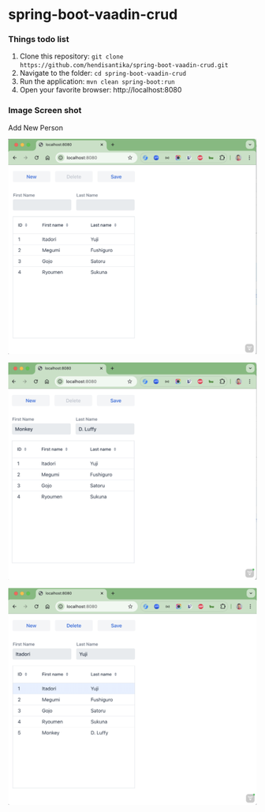 # spring-boot-vaadin-crud

### Things todo list

1. Clone this repository: `git clone https://github.com/hendisantika/spring-boot-vaadin-crud.git`
2. Navigate to the folder: `cd spring-boot-vaadin-crud`
3. Run the application: `mvn clean spring-boot:run`
4. Open your favorite browser: http://localhost:8080

### Image Screen shot

Add New Person

![Add New Person](img/index1.png "Add New Person")

![Add New Person](img/index2.png "Add New Person")

![Add New Person](img/index3.png "Add New Person")
